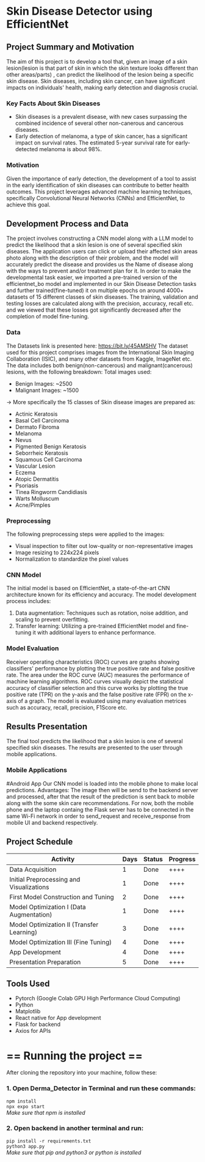 # Skin Disease Detector using EfficientNet

## Project Summary and Motivation

The aim of this project is to develop a tool that, given an image of a skin lesion(lesion is that part of skin in which the skin texture looks different than other areas/parts) , can predict the likelihood of the lesion being a specific skin disease.
Skin diseases, including skin cancer, can have significant impacts on individuals' health, making early detection and diagnosis crucial.

### Key Facts About Skin Diseases

- Skin diseases is a prevalent disease, with new cases surpassing the combined incidence of several other non-canerous and cancerous diseases.
- Early detection of melanoma, a type of skin cancer, has a significant impact on survival rates. The estimated 5-year survival rate for early-detected melanoma is about 98%.

### Motivation

Given the importance of early detection, the development of a tool to assist in the early identification of skin diseases can contribute to better health outcomes.
This project leverages advanced machine learning techniques, specifically Convolutional Neural Networks (CNNs) and EfficientNet, to achieve this goal.

## Development Process and Data

The project involves constructing a CNN model along with a LLM model to predict the likelihood that a skin lesion is one of several specified skin diseases.
The application users can click or upload their affected skin areas photo along with the description of their problem, and the model will accurately predict the disease and provides
us the Name of disease along with the ways to prevent and/or treatment plan for it.
In order to make the developmental task easier, we imported a pre-trained version of the efficientnet_bo model and implemented in our Skin Disease Detection tasks and further trained(fine-tuned) 
it on multiple epochs on around 4000+ datasets of 15 different classes of skin diseases.
The training, validation and testing losses are calculated along with the precision, accuracy, recall etc. and we viewed that these losses got significantly decreased after the completion of model
fine-tuning.

### Data
The Datasets link is presented here: 
  https://bit.ly/45AMSHV
The dataset used for this project comprises images from the International Skin Imaging Collaboration (ISIC), and many other datasets from Kaggle, ImageNet etc.
The data includes both benign(non-cancerous) and malignant(cancerous) lesions, with the following breakdown:
Total images used:
- Benign Images: ~2500
- Malignant Images: ~1500
  
-> More specifically the 15 classes of Skin disease images are prepared as:  
- Actinic Keratosis  
- Basal Cell Carcinoma  
- Dermato Fibroma  
- Melanoma  
- Nevus  
- Pigmented Benign Keratosis  
- Seborrheic Keratosis  
- Squamous Cell Carcinoma  
- Vascular Lesion  
- Eczema  
- Atopic Dermatitis  
- Psoriasis  
- Tinea Ringworm Candidiasis  
- Warts Molluscum  
- Acne/Pimples  


### Preprocessing

The following preprocessing steps were applied to the images:

- Visual inspection to filter out low-quality or non-representative images
- Image resizing to 224x224 pixels
- Normalization to standardize the pixel values

### CNN Model

The initial model is based on EfficientNet, a state-of-the-art CNN architecture known for its efficiency and accuracy. The model development process includes:

1. Data augmentation: Techniques such as rotation, noise addition, and scaling to prevent overfitting.
2. Transfer learning: Utilizing a pre-trained EfficientNet model and fine-tuning it with additional layers to enhance performance.

### Model Evaluation
Receiver operating characteristics (ROC) curves are graphs showing classifiers' performance by plotting the true positive rate and false positive rate. The area under the ROC curve (AUC) measures the performance of machine learning algorithms. ROC curves visually depict the statistical accuracy of classifier selection and this curve works by plotting the true positive rate (TPR) on the y-axis and the false positive rate (FPR) on the x-axis of a graph.
The model is evaluated using many evaluation metrices such as accuracy, recall, precision, F1Score etc. 

## Results Presentation

The final tool predicts the likelihood that a skin lesion is one of several specified skin diseases. The results are presented to the user through mobile applications.

### Mobile Applications
  #Android App
Our CNN model is loaded into the mobile phone to make local predictions. Advantages: The image then will be send to the backend server and processed, after that the result of the prediction is sent back to mobile along with the some skin care recommendations.
For now, both the mobile phone and the laptop containg the Flask server has to be connected in the same Wi-Fi network in order to send_request and receive_response from mobile UI and backend respectively.

## Project Schedule

| Activity                           | Days | Status | Progress |
|------------------------------------|------|--------|----------|
| Data Acquisition                   | 1    | Done   | ++++     |
| Initial Preprocessing and Visualizations | 1 | Done | ++++ |
| First Model Construction and Tuning | 2 | Done | ++++ |
| Model Optimization I (Data Augmentation) | 1 | Done | ++++ |
| Model Optimization II (Transfer Learning) | 3| Done | ++++ |
| Model Optimization III (Fine Tuning) | 4| Done | ++++ |
| App Development            | 4   | Done| ++++     |
| Presentation Preparation           | 5   | Done   | ++++     |

## Tools Used

- Pytorch (Google Colab GPU High Performance Cloud Computing)
- Python
- Matplotlib
- React native for App development
- Flask for backend
- Axios for APIs

# == Running the project ==
After cloning the repository into your machine, follow these:  
### 1. Open Derma_Detector in Terminal and run these commands:  
`npm install`  
`npx expo start`  
*Make sure that npm is installed*

### 2. Open backend in another terminal and run:
`pip install -r requirements.txt`  
`python3 app.py`  
*Make sure that pip and python3 or python is installed*



